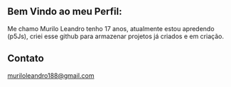 ## Bem Vindo ao meu Perfil:

Me chamo Murilo Leandro tenho 17 anos, atualmente estou apredendo (p5Js), 
criei esse github para armazenar projetos já criados e em criação.

## Contato
muriloleandro188@gmail.com
